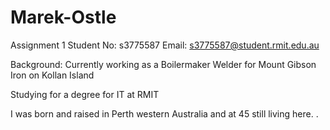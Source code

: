 # Marek-Ostle
Assignment 1
Student No: s3775587
Email: s3775587@student.rmit.edu.au

Background: Currently working as a Boilermaker Welder for Mount Gibson Iron on Kollan Island 

Studying for a degree for IT at RMIT

I was born and raised in Perth western Australia and at 45 still living here.
.



